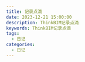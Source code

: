 ```yaml
---
title: 记录点滴
date: 2023-12-21 15:00:00
description: ThinkBIM记录点滴
keywords: ThinkBIM记录点滴
tags:
  - 日记
categories:
  - 日记
---
```


